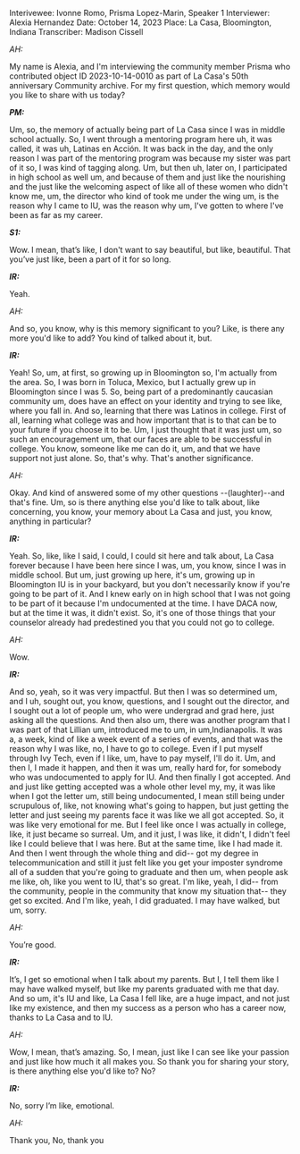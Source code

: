 Interivewee: Ivonne Romo, Prisma Lopez-Marin, Speaker 1
Interviewer: Alexia Hernandez
Date: October 14, 2023
Place: La Casa, Bloomington, Indiana
Transcriber: Madison Cissell

*AH:* 

My name is Alexia, and I'm interviewing the community member Prisma who contributed object ID 2023-10-14-0010 as part of La Casa's 50th anniversary Community archive. For my first question, which memory would you like to share with us today? 

 

***PM:*** 

Um, so, the memory of actually being part of La Casa since I was in middle school actually. So, I went through a mentoring program here uh, it was called, it was uh, Latinas en Acción. It was back in the day, and the only reason I was part of the mentoring program was because my sister was part of it so, I was kind of tagging along. Um, but then uh, later on, I participated in high school as well um, and because of them and just like the nourishing and the just like the welcoming aspect of like all of these women who didn't know me, um, the director who kind of took me under the wing um, is the reason why I came to IU, was the reason why um, I've gotten to where I've been as far as my career. 

 

***S1:*** 

Wow. I mean, that’s like, I don't want to say beautiful, but like, beautiful. That you’ve just like, been a part of it for so long.  

 

***IR:***

Yeah.  

 

*AH:* 

And so, you know, why is this memory significant to you? Like, is there any more you'd like to add? You kind of talked about it, but.  

 

***IR:***

Yeah! So, um, at first, so growing up in Bloomington so, I'm actually from the area. So, I was born in Toluca, Mexico, but I actually grew up in Bloomington since I was 5. So, being part of a predominantly  caucasian community um, does have an effect on your identity and trying to see like, where you fall in. And so, learning that there was Latinos in college. First of all, learning what college was and how important that is to that can be to your future if you choose it to be. Um, I just thought that it was just um, so such an encouragement um, that our faces are able to be successful in college. You know, someone like me can do it, um, and that we have support not just alone. So, that's why. That's another significance. 

 

*AH:* 

Okay. And kind of answered some of my other questions --(laughter)--and that's fine. Um, so is there anything else you'd like to talk about, like concerning, you know, your memory about La Casa and just, you know, anything in particular? 

 

***IR:***

Yeah. So, like, like I said, I could, I could sit here and talk about, La Casa forever because I have been here since I was, um, you know, since I was in middle school. But um, just growing up here, it's um, growing up in Bloomington IU is in your backyard, but you don't necessarily know if you're going to be part of it. And I knew early on in high school that I was not going to be part of it because I'm undocumented at the time. I have DACA now, but at the time it was, it didn't exist. So, it's one of those things that your counselor already had predestined you that you could not go to college.  

 

*AH:* 

Wow. 

 

***IR:***

And so, yeah, so it was very impactful. But then I was so determined um, and I uh, sought out, you know, questions, and I sought out the director, and I sought out a lot of people um, who were undergrad and grad here, just asking all the questions. And then also um, there was another program that I was part of that Lillian um, introduced me to um, in um,Indianapolis. It was a, a week, kind of like a week event of a series of events, and that was the reason why I was like, no, I have to go to college. Even if I put myself through Ivy Tech, even if I like, um, have to pay myself, I'll do it. Um, and then I, I made it happen, and then it was um, really hard for, for somebody who was undocumented to apply for IU. And then finally I got accepted. And and just like getting accepted was a whole other level my, my, it was like when I got the letter um, still being undocumented, I mean still being under scrupulous of, like, not knowing what's going to happen, but just getting the letter and just seeing my parents face it was like we all got accepted. So, it was like very emotional for me. But I feel like once I was actually in college, like, it just became so surreal. Um, and it just, I was like, it didn't, I didn't feel like I could believe that I was here. But at the same time, like I had made it. And then I went through the whole thing and did-- got my degree in telecommunication and still it just felt like you get your imposter syndrome all of a sudden that you're going to graduate and then um, when people ask me like, oh, like you went to IU, that's so great. I'm like, yeah, I did-- from the community, people in the community that know my situation that-- they get so excited. And I'm like, yeah, I did graduated. I may have walked, but um, sorry.  

*AH:* 

You’re good. 

 

***IR:***

It’s, I get so emotional when I talk about my parents. But I, I tell them like I may have walked myself, but like my parents graduated with me that day. And so um, it's IU and like, La Casa I fell like, are a huge impact, and not just like my existence, and then my success as a person who has a career now, thanks to La Casa and to IU. 

 

*AH:* 

Wow, I mean, that’s amazing. So, I mean, just like I can see like your passion and just like how much it all makes you. So thank you for sharing your story, is there anything else you'd like to? No? 

 

***IR:***

No, sorry I’m like, emotional. 

 

*AH:* 

Thank you, No, thank you 

 
